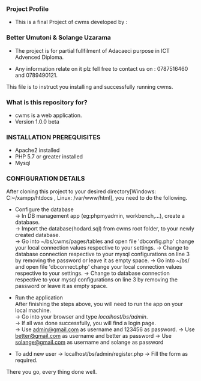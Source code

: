 ### Project Profile ###


* This is a final Project of cwms developed by :

### Better Umutoni & Solange Uzarama ###


* The project is for partial fullfilment of Adacaeci purpose in ICT Advenced Diploma.


* Any information relate on it plz fell free to contact us on :
0787516460 and 0789490121.

This file is to instruct you installing and successfully running cwms.

### What is this repository for? ###

* cwms is a web application.
* Version 1.0.0 beta

### INSTALLATION PREREQUISITES ###

* Apache2 installed
* PHP 5.7 or greater installed
* Mysql

### CONFIGURATION DETAILS ###
After cloning this project to your desired directory[Windows: C:~/xampp/htdocs , Linux: /var/www/html], you need to do the following.  
  
* Configure the database  
-> In DB management app (eg:phpmyadmin, workbench,...), create a database.   
-> Import the database(hodard.sql) from cwms root folder, to your newly created database.  
-> Go into ~/bs/cwms/pages/tables and open file 'dbconfig.php' change your local connection values respective to your settings.
-> Change to database connection respective to your mysql configurations on line 3 by removing the password or leave it as empty space.
-> Go into ~/bs/ and open file 'dbconnect.php' change your local connection values respective to your settings.
-> Change to database connection respective to your mysql configurations on line 3 by removing the password or leave it as empty space. 

* Run the application  
After finishing the steps above, you will need to run the app on your local machine.  
-> Go into your browser and type _localhost/bs/admin_.  
-> If all was done successfully, you will find a login page.   
-> Use admin@gmail.com as username and 123456 as password.
-> Use better@gmail.com as username and better as password
-> Use solange@gmail.com as username and solange as password 

* To add new user
-> localhost/bs/admin/register.php
-> Fill the form as required.
 
  

  
There you go, every thing done well.  